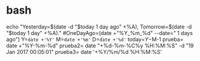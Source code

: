 # bash

echo "Yesterday=$(date -d "$today 1 day ago" +%A), Tomorrow=$(date -d "$today 1 day" +%A)."
#OneDayAgo=(date +"%Y_%m_%d" --date=" 1 days ago")
Y=`date +'%Y'`
M=`date +'%m'`
D=`date +'%d'`
today=$Y-$M-1
prueba= date +"%Y-%m-%d"
prueba2= date "+%d-%m-%C%y %H:%M:%S" -d "19 Jan 2017 00:05:01"
prueba3= date '+%Y/%m/%d %H:%M:%S'
